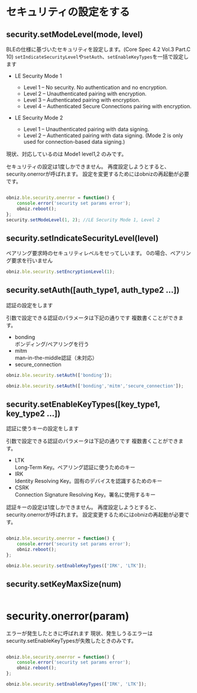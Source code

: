 # セキュリティの設定をする


## security.setModeLevel(mode, level)

BLEの仕様に基づいたセキュリティを設定します。(Core Spec 4.2 Vol.3 Part.C 10)
`setIndicateSecurityLevel`や`setAuth`、`setEnableKeyTypes`を一括で設定します

* LE Security Mode 1
  * Level 1 – No security. No authentication and no encryption.
  * Level 2 – Unauthenticated pairing with encryption.
  * Level 3 – Authenticated pairing with encryption.
  * Level 4 – Authenticated Secure Connections pairing with encryption.

* LE Security Mode 2
  * Level 1 – Unauthenticated pairing with data signing.
  * Level 2 – Authenticated pairing with data signing. (Mode 2 is only used for connection-based data signing.)


現状、対応しているのは Mode1 level1,2 のみです。

セキュリティの設定は1度しかできません。
再度設定しようとすると、security.onerrorが呼ばれます。
設定を変更するためにはobnizの再起動が必要です。

```javascript

obniz.ble.security.onerror = function() {
    console.error('security set params error');
    obniz.reboot();
};
security.setModeLevel(1, 2); //LE Security Mode 1, Level 2

```

## security.setIndicateSecurityLevel(level)

ペアリング要求時のセキュリティレベルをせってしいます。
0の場合、ペアリング要求を行いません

```javascript
obniz.ble.security.setEncryptionLevel(1);
```

## security.setAuth([auth_type1, auth_type2 ...])

認証の設定をします

引数で設定できる認証のパラメータは下記の通りです
複数書くことができます。
 - bonding <br/>ボンディング/ペアリングを行う
 - mitm <br/>man-in-the-middle認証（未対応）
 - secure_connection <br/> 


```javascript
obniz.ble.security.setAuth(['bonding']);
```

```javascript
obniz.ble.security.setAuth(['bonding','mitm','secure_connection']);
```



## security.setEnableKeyTypes([key_type1, key_type2 ...])

認証に使うキーの設定をします

引数で設定できる認証のパラメータは下記の通りです
複数書くことができます。
 - LTK<br/>
    Long-Term Key。ペアリング認証に使うためのキー
 - IRK <br/>Identity Resolving Key。固有のデバイスを認識するためのキー
 - CSRK<br/>Connection Signature Resolving Key。署名に使用するキー
 
認証キーの設定は1度しかできません。
再度設定しようとすると、security.onerrorが呼ばれます。
設定変更するためにはobnizの再起動が必要です。


```javascript

obniz.ble.security.onerror = function() {
    console.error('security set params error');
    obniz.reboot();
};

obniz.ble.security.setEnableKeyTypes(['IRK', 'LTK']);
```



## security.setKeyMaxSize(num)


```javascript

```


# security.onerror(param)

エラーが発生したときに呼ばれます
現状、発生しうるエラーはsecurity.setEnableKeyTypesが失敗したときのみです。

```javascript

obniz.ble.security.onerror = function() {
    console.error('security set params error');
    obniz.reboot();
};

obniz.ble.security.setEnableKeyTypes(['IRK', 'LTK']);
```
